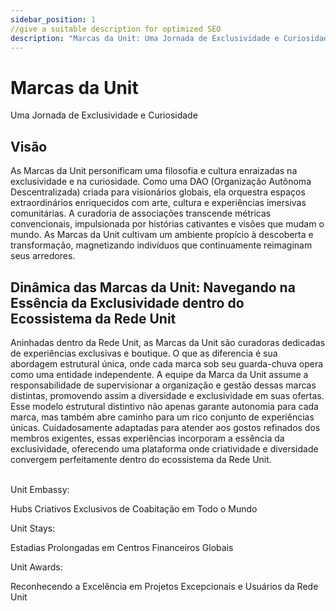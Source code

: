 ```yaml
---
sidebar_position: 1
//give a suitable description for optimized SEO
description: "Marcas da Unit: Uma Jornada de Exclusividade e Curiosidade."
---
```


# Marcas da Unit

Uma Jornada de Exclusividade e Curiosidade

## Visão

As Marcas da Unit personificam uma filosofia e cultura enraizadas na exclusividade e na curiosidade. Como uma DAO (Organização Autônoma Descentralizada) criada para visionários globais, ela orquestra espaços extraordinários enriquecidos com arte, cultura e experiências imersivas comunitárias. A curadoria de associações transcende métricas convencionais, impulsionada por histórias cativantes e visões que mudam o mundo. As Marcas da Unit cultivam um ambiente propício à descoberta e transformação, magnetizando indivíduos que continuamente reimaginam seus arredores.

## Dinâmica das Marcas da Unit: Navegando na Essência da Exclusividade dentro do Ecossistema da Rede Unit

Aninhadas dentro da Rede Unit, as Marcas da Unit são curadoras dedicadas de experiências exclusivas e boutique. O que as diferencia é sua abordagem estrutural única, onde cada marca sob seu guarda-chuva opera como uma entidade independente. A equipe da Marca da Unit assume a responsabilidade de supervisionar a organização e gestão dessas marcas distintas, promovendo assim a diversidade e exclusividade em suas ofertas. Esse modelo estrutural distintivo não apenas garante autonomia para cada marca, mas também abre caminho para um rico conjunto de experiências únicas. Cuidadosamente adaptadas para atender aos gostos refinados dos membros exigentes, essas experiências incorporam a essência da exclusividade, oferecendo uma plataforma onde criatividade e diversidade convergem perfeitamente dentro do ecossistema da Rede Unit.

<br />

<div class="docs-grid-alt">
  <div class="docs-card-alt">
    <div class="docs-card-alt-header">
      <span>Unit Embassy:</span>
    </div>
    <div class="docs-card-alt-description">
      <p>
        Hubs Criativos Exclusivos de Coabitação em Todo o Mundo
      </p>
    </div>
  </div>
  <div class="docs-card-alt">
    <div class="docs-card-alt-header">
      <span>Unit Stays:</span>
    </div>
    <div class="docs-card-alt-description">
      <p>
        Estadias Prolongadas em Centros Financeiros Globais
      </p>
    </div>
  </div>
  <div class="docs-card-alt">
    <div class="docs-card-alt-header">
      <span>Unit Awards:</span>
    </div>
    <div class="docs-card-alt-description">
      <p>
        Reconhecendo a Excelência em Projetos Excepcionais e Usuários da Rede Unit
      </p>
    </div>
  </div>
</div>
